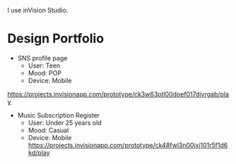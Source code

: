 

I use inVision Studio.  

# Design Portfolio
 - SNS profile page
    - User: Teen
    - Mood: POP
    - Device: Mobile  
  
  https://projects.invisionapp.com/prototype/ck3w63ptl00doef017djvrgab/play

 - Music Subscription Register
    - User: Under 25 years old
    - Mood: Casual
    - Device: Mobile  
  https://projects.invisionapp.com/prototype/ck48fwl3n00jxj101r5f1d6kd/play
